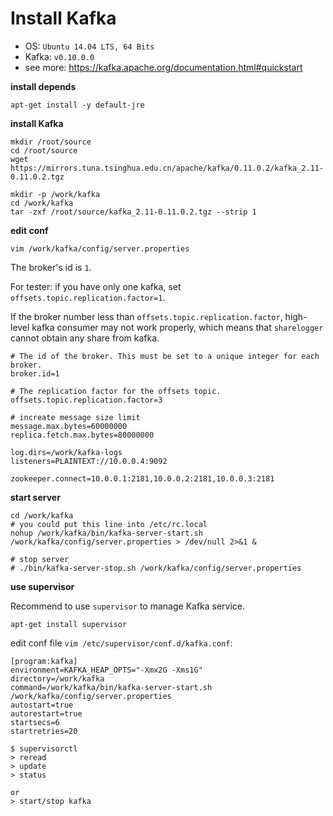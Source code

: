 Install Kafka
==============

* OS: `Ubuntu 14.04 LTS, 64 Bits`
* Kafka: `v0.10.0.0`
* see more: https://kafka.apache.org/documentation.html#quickstart

**install depends**

```
apt-get install -y default-jre
```

**install Kafka**

```
mkdir /root/source
cd /root/source
wget https://mirrors.tuna.tsinghua.edu.cn/apache/kafka/0.11.0.2/kafka_2.11-0.11.0.2.tgz
 
mkdir -p /work/kafka
cd /work/kafka
tar -zxf /root/source/kafka_2.11-0.11.0.2.tgz --strip 1
```

**edit conf**

`vim /work/kafka/config/server.properties`

The broker's id is `1`.

For tester: if you have only one kafka, set `offsets.topic.replication.factor=1`.

If the broker number less than `offsets.topic.replication.factor`, high-level kafka consumer may not work properly, which means that `sharelogger` cannot obtain any share from kafka.

```
# The id of the broker. This must be set to a unique integer for each broker.
broker.id=1

# The replication factor for the offsets topic.
offsets.topic.replication.factor=3

# increate message size limit
message.max.bytes=60000000
replica.fetch.max.bytes=80000000

log.dirs=/work/kafka-logs
listeners=PLAINTEXT://10.0.0.4:9092

zookeeper.connect=10.0.0.1:2181,10.0.0.2:2181,10.0.0.3:2181
```

**start server**

```
cd /work/kafka
# you could put this line into /etc/rc.local
nohup /work/kafka/bin/kafka-server-start.sh /work/kafka/config/server.properties > /dev/null 2>&1 &

# stop server
# ./bin/kafka-server-stop.sh /work/kafka/config/server.properties
```

**use supervisor**

Recommend to use `supervisor` to manage Kafka service.

```
apt-get install supervisor
```

edit conf file `vim /etc/supervisor/conf.d/kafka.conf`:

```
[program:kafka]
environment=KAFKA_HEAP_OPTS="-Xmx2G -Xms1G"
directory=/work/kafka
command=/work/kafka/bin/kafka-server-start.sh /work/kafka/config/server.properties
autostart=true
autorestart=true
startsecs=6
startretries=20
```

```
$ supervisorctl
> reread
> update
> status

or 
> start/stop kafka
```
